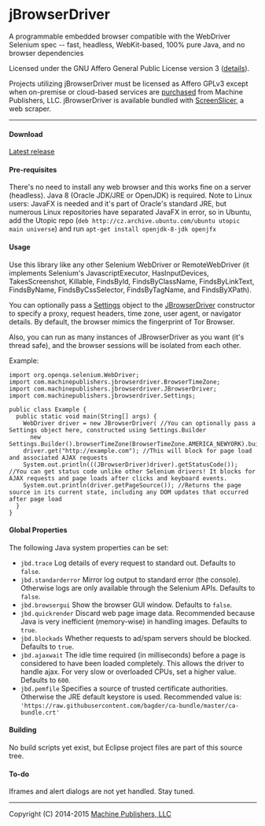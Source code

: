 # jBrowserDriver
A programmable embedded browser compatible with the WebDriver Selenium spec -- fast, headless, WebKit-based, 100% pure Java, and no browser dependencies

Licensed under the GNU Affero General Public License version 3 ([details](https://raw.githubusercontent.com/MachinePublishers/jBrowserDriver/master/LICENSE)).

Projects utilizing jBrowserDriver must be licensed as Affero GPLv3 except when on-premise or cloud-based services are [purchased](https://screenslicer.com/pricing) from Machine Publishers, LLC. jBrowserDriver is available bundled with [ScreenSlicer](https://github.com/MachinePublishers/ScreenSlicer), a web scraper.

- - -

#### Download
[Latest release](https://github.com/MachinePublishers/jBrowserDriver/releases/latest)

#### Pre-requisites
There's no need to install any web browser and this works fine on a server (headless). Java 8 (Oracle JDK/JRE or OpenJDK) is required. Note to Linux users: JavaFX is needed and it's part of Oracle's standard JRE, but numerous Linux repositories have separated JavaFX in error, so in Ubuntu, add the Utopic repo (`deb http://cz.archive.ubuntu.com/ubuntu utopic main universe`) and run `apt-get install openjdk-8-jdk openjfx`

#### Usage
Use this library like any other Selenium WebDriver or RemoteWebDriver (it implements Selenium's JavascriptExecutor, HasInputDevices, TakesScreenshot, Killable, FindsById, FindsByClassName, FindsByLinkText, FindsByName, FindsByCssSelector, FindsByTagName, and FindsByXPath).

You can optionally pass a [Settings](https://github.com/MachinePublishers/jBrowserDriver/blob/master/browser/src/com/machinepublishers/jbrowserdriver/Settings.java#L139) object to the [JBrowserDriver](https://github.com/MachinePublishers/jBrowserDriver/blob/master/browser/src/com/machinepublishers/jbrowserdriver/JBrowserDriver.java#L86) constructor to specify a proxy, request headers, time zone, user agent, or navigator details. By default, the browser mimics the fingerprint of Tor Browser.

Also, you can run as many instances of JBrowserDriver as you want (it's thread safe), and the browser sessions will be isolated from each other.

Example:

    import org.openqa.selenium.WebDriver;
    import com.machinepublishers.jbrowserdriver.BrowserTimeZone;
    import com.machinepublishers.jbrowserdriver.JBrowserDriver;
    import com.machinepublishers.jbrowserdriver.Settings;
    
    public class Example {
      public static void main(String[] args) {
        WebDriver driver = new JBrowserDriver( //You can optionally pass a Settings object here, constructed using Settings.Builder
          new Settings.Builder().browserTimeZone(BrowserTimeZone.AMERICA_NEWYORK).build());
        driver.get("http://example.com"); //This will block for page load and associated AJAX requests
        System.out.println(((JBrowserDriver)driver).getStatusCode()); //You can get status code unlike other Selenium drivers! It blocks for AJAX requests and page loads after clicks and keyboard events.
        System.out.println(driver.getPageSource()); //Returns the page source in its current state, including any DOM updates that occurred after page load
      }
    }
    

#### Global Properties
The following Java system properties can be set:
* `jbd.trace` Log details of every request to standard out. Defaults to `false`.
* `jbd.standarderror` Mirror log output to standard error (the console). Otherwise logs are only available through the Selenium APIs. Defaults to `false`.
* `jbd.browsergui` Show the browser GUI window. Defaults to `false`.
* `jbd.quickrender` Discard web page image data. Recommended because Java is very inefficient (memory-wise) in handling images. Defaults to `true`.
* `jbd.blockads` Whether requests to ad/spam servers should be blocked. Defaults to `true`.
* `jbd.ajaxwait` The idle time required (in milliseconds) before a page is considered to have been loaded completely. This allows the driver to handle ajax. For very slow or overloaded CPUs, set a higher value. Defaults to `600`.
* `jbd.pemfile` Specifies a source of trusted certificate authorities. Otherwise the JRE default keystore is used. Recommended value is: `'https://raw.githubusercontent.com/bagder/ca-bundle/master/ca-bundle.crt'`

#### Building
No build scripts yet exist, but Eclipse project files are part of this source tree.

#### To-do
Iframes and alert dialogs are not yet handled. Stay tuned.

- - -

Copyright (C) 2014-2015 [Machine Publishers, LLC](https://machinepublishers.com)
